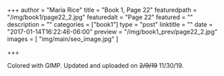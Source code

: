 +++
author = "Maria Rice"
title = "Book 1, Page 22"
featuredpath = "/img/book1/page22_2.jpg"
featuredalt = "Page 22"
featured = ""
description = ""
categories = ["book1"]
type = "post"
linktitle = ""
date = "2017-01-14T16:22:46-06:00"
preview = "/img/book1_prev/page22_2.jpg"
images = [ "img/main/seo_image.jpg" ]

+++

Colored with GIMP. Updated and uploaded on ~~2/9/19~~ 11/30/19. 

